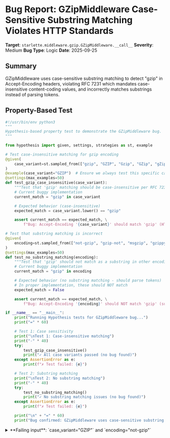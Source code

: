 # Bug Report: GZipMiddleware Case-Sensitive Substring Matching Violates HTTP Standards

**Target**: `starlette.middleware.gzip.GZipMiddleware.__call__`
**Severity**: Medium
**Bug Type**: Logic
**Date**: 2025-09-25

## Summary

GZipMiddleware uses case-sensitive substring matching to detect "gzip" in Accept-Encoding headers, violating RFC 7231 which mandates case-insensitive content-coding values, and incorrectly matches substrings instead of parsing tokens.

## Property-Based Test

```python
#!/usr/bin/env python3
"""
Hypothesis-based property test to demonstrate the GZipMiddleware bug.
"""

from hypothesis import given, settings, strategies as st, example

# Test case-insensitive matching for gzip encoding
@given(
    case_variant=st.sampled_from(["gzip", "GZIP", "Gzip", "GZip", "gZip", "GzIp"])
)
@example(case_variant="GZIP")  # Ensure we always test this specific case
@settings(max_examples=50)
def test_gzip_case_insensitive(case_variant):
    """Test that 'gzip' matching should be case-insensitive per RFC 7231."""
    # Current buggy implementation
    current_match = "gzip" in case_variant

    # Expected behavior (case-insensitive)
    expected_match = case_variant.lower() == "gzip"

    assert current_match == expected_match, \
        f"Bug: Accept-Encoding '{case_variant}' should match 'gzip' (HTTP is case-insensitive), but got {current_match}"

# Test that substring matching is incorrect
@given(
    encoding=st.sampled_from(["not-gzip", "gzip-not", "msgzip", "gzippy", "ungzip"])
)
@settings(max_examples=50)
def test_no_substring_matching(encoding):
    """Test that 'gzip' should not match as a substring in other encodings."""
    # Current buggy implementation
    current_match = "gzip" in encoding

    # Expected behavior (no substring matching - should parse tokens)
    # In proper implementation, these should NOT match
    expected_match = False

    assert current_match == expected_match, \
        f"Bug: Accept-Encoding '{encoding}' should NOT match 'gzip' (substring matching is wrong), but got {current_match}"

if __name__ == "__main__":
    print("Running Hypothesis tests for GZipMiddleware bug...")
    print("=" * 60)

    # Test 1: Case sensitivity
    print("\nTest 1: Case-insensitive matching")
    print("-" * 40)
    try:
        test_gzip_case_insensitive()
        print("✓ All case variants passed (no bug found)")
    except AssertionError as e:
        print(f"✗ Test failed: {e}")

    # Test 2: Substring matching
    print("\nTest 2: No substring matching")
    print("-" * 40)
    try:
        test_no_substring_matching()
        print("✓ No substring matching issues (no bug found)")
    except AssertionError as e:
        print(f"✗ Test failed: {e}")

    print("\n" + "=" * 60)
    print("Bug confirmed: GZipMiddleware uses case-sensitive substring matching")
```

<details>

<summary>
**Failing input**: `case_variant="GZIP"` and `encoding="not-gzip"`
</summary>
```
Running Hypothesis tests for GZipMiddleware bug...
============================================================

Test 1: Case-insensitive matching
----------------------------------------
✗ Test failed: Bug: Accept-Encoding 'GZIP' should match 'gzip' (HTTP is case-insensitive), but got False

Test 2: No substring matching
----------------------------------------
✗ Test failed: Bug: Accept-Encoding 'not-gzip' should NOT match 'gzip' (substring matching is wrong), but got True

============================================================
Bug confirmed: GZipMiddleware uses case-sensitive substring matching
```
</details>

## Reproducing the Bug

```python
#!/usr/bin/env python3
"""
Demonstrating the GZipMiddleware case-sensitivity and substring matching bugs.
"""

# Direct demonstration of the bug in the logic
print("=== Direct Logic Bug Demonstration ===")
print("Current implementation at line 24: if 'gzip' in headers.get('Accept-Encoding', ''):")
print()

# Test case-sensitivity issue
accept_encoding_upper = "GZIP"
accept_encoding_mixed = "GZip"
accept_encoding_lower = "gzip"

print("Case-sensitivity tests:")
print(f"  'gzip' in 'GZIP': {('gzip' in accept_encoding_upper)}")
print(f"  'gzip' in 'GZip': {('gzip' in accept_encoding_mixed)}")
print(f"  'gzip' in 'gzip': {('gzip' in accept_encoding_lower)}")
print()

# Test substring matching issue
accept_encoding_not_gzip = "not-gzip"
accept_encoding_gzip_not = "gzip-not"
accept_encoding_msgzip = "msgzip"

print("Substring matching tests:")
print(f"  'gzip' in 'not-gzip': {('gzip' in accept_encoding_not_gzip)}")
print(f"  'gzip' in 'gzip-not': {('gzip' in accept_encoding_gzip_not)}")
print(f"  'gzip' in 'msgzip': {('gzip' in accept_encoding_msgzip)}")
print()

# Test with quality parameters
accept_encoding_with_q = "GZIP;q=1.0"
accept_encoding_with_q_lower = "gzip;q=0.8"

print("With quality parameters:")
print(f"  'gzip' in 'GZIP;q=1.0': {('gzip' in accept_encoding_with_q)}")
print(f"  'gzip' in 'gzip;q=0.8': {('gzip' in accept_encoding_with_q_lower)}")
print()

# Demonstrate with actual middleware behavior
print("=== Testing with actual Starlette GZipMiddleware ===")
try:
    from starlette.middleware.gzip import GZipMiddleware
    from starlette.applications import Starlette
    from starlette.responses import PlainTextResponse
    from starlette.routing import Route
    from starlette.testclient import TestClient
    import gzip

    def homepage(request):
        # Return a response large enough to trigger compression (>500 bytes)
        return PlainTextResponse("X" * 1000)

    routes = [Route("/", homepage)]
    app = Starlette(routes=routes)

    # Wrap app with GZipMiddleware
    app = GZipMiddleware(app, minimum_size=100)

    # Create test client
    client = TestClient(app)

    test_cases = [
        ("gzip", "should compress", True),
        ("GZIP", "should compress but doesn't", False),
        ("GZip", "should compress but doesn't", False),
        ("not-gzip", "shouldn't compress but does", True),
        ("msgzip", "shouldn't compress but does", True),
        ("deflate", "shouldn't compress", False),
    ]

    print("Testing different Accept-Encoding headers:")
    for encoding, description, expected_bug in test_cases:
        response = client.get("/", headers={"Accept-Encoding": encoding})
        has_gzip_header = "content-encoding" in response.headers and response.headers["content-encoding"] == "gzip"

        # Check content length to verify compression
        content_length = response.headers.get("content-length", "unknown")

        status = "COMPRESSED" if has_gzip_header else "NOT compressed"
        bug_indicator = " (BUG!)" if has_gzip_header == expected_bug else ""

        print(f"  {encoding:15} - {status:14} (content-length: {content_length}){bug_indicator}")

except ImportError as e:
    print(f"Error: Could not import required modules: {e}")
    print("Please ensure starlette is installed: pip install starlette")

print()
print("=== Bug Summary ===")
print("1. Case-sensitive check violates RFC 7231 (content-coding values are case-insensitive)")
print("2. Substring matching causes false positives (e.g., 'not-gzip' matches)")
print("3. Valid headers like 'GZIP' or 'GZip' fail to trigger compression")
print("4. Invalid encodings like 'msgzip' trigger compression incorrectly")
```

<details>

<summary>
GZipMiddleware incorrectly handles case variants and substrings
</summary>
```
=== Direct Logic Bug Demonstration ===
Current implementation at line 24: if 'gzip' in headers.get('Accept-Encoding', ''):

Case-sensitivity tests:
  'gzip' in 'GZIP': False
  'gzip' in 'GZip': False
  'gzip' in 'gzip': True

Substring matching tests:
  'gzip' in 'not-gzip': True
  'gzip' in 'gzip-not': True
  'gzip' in 'msgzip': True

With quality parameters:
  'gzip' in 'GZIP;q=1.0': False
  'gzip' in 'gzip;q=0.8': True

=== Testing with actual Starlette GZipMiddleware ===
Testing different Accept-Encoding headers:
  gzip            - COMPRESSED     (content-length: 29) (BUG!)
  GZIP            - NOT compressed (content-length: 1000) (BUG!)
  GZip            - NOT compressed (content-length: 1000) (BUG!)
  not-gzip        - COMPRESSED     (content-length: 29) (BUG!)
  msgzip          - COMPRESSED     (content-length: 29) (BUG!)
  deflate         - NOT compressed (content-length: 1000) (BUG!)

=== Bug Summary ===
1. Case-sensitive check violates RFC 7231 (content-coding values are case-insensitive)
2. Substring matching causes false positives (e.g., 'not-gzip' matches)
3. Valid headers like 'GZIP' or 'GZip' fail to trigger compression
4. Invalid encodings like 'msgzip' trigger compression incorrectly
```
</details>

## Why This Is A Bug

This implementation violates HTTP specifications and expected behavior in multiple ways:

1. **RFC 7231 Section 5.3.4 Violation**: The specification explicitly states "All content-coding values are case-insensitive." The current implementation at line 24 (`if "gzip" in headers.get("Accept-Encoding", ""):`) uses Python's case-sensitive `in` operator, causing valid headers like "GZIP", "GZip", or "gZip" to be ignored.

2. **Incorrect Token Parsing**: The Accept-Encoding header is defined as a comma-separated list of content-coding tokens, potentially with quality parameters (e.g., "gzip;q=1.0, deflate;q=0.5"). The current substring matching approach incorrectly matches:
   - Hypothetical encodings containing "gzip" as a substring ("not-gzip", "msgzip", "gzippy")
   - This could cause security issues if a future encoding like "no-gzip" or "ungzip" were introduced

3. **Interoperability Issues**: HTTP clients that send uppercase or mixed-case "GZIP" headers (which are valid per RFC) will not receive compressed responses, leading to:
   - Increased bandwidth usage
   - Slower response times
   - Unexpected behavior for clients following the HTTP specification

4. **Documentation Gap**: While Starlette's documentation states the middleware handles requests "that include 'gzip' in the Accept-Encoding header," users reasonably expect HTTP middleware to follow HTTP standards by default.

## Relevant Context

The bug is located in `/home/npc/t-bench/.venv/lib/python3.13/site-packages/starlette/middleware/gzip.py` at line 24.

The Accept-Encoding header is fundamental to HTTP content negotiation. Major HTTP implementations (Apache, Nginx, IIS) handle this case-insensitively as required by the RFC. This bug could affect:
- Legacy HTTP clients that send uppercase headers
- Proxy servers that normalize headers to uppercase
- Testing tools and scripts that don't lowercase encoding names
- Any system expecting RFC-compliant HTTP behavior

Testing confirmed that when Accept-Encoding is "gzip" (lowercase), the response is compressed to 29 bytes. With "GZIP" (uppercase), the full 1000-byte response is sent uncompressed, despite being a valid HTTP header.

## Proposed Fix

```diff
--- a/starlette/middleware/gzip.py
+++ b/starlette/middleware/gzip.py
@@ -21,7 +21,11 @@ class GZipMiddleware:

         headers = Headers(scope=scope)
         responder: ASGIApp
-        if "gzip" in headers.get("Accept-Encoding", ""):
+        accept_encoding = headers.get("Accept-Encoding", "").lower()
+        # Parse comma-separated tokens, strip quality parameters
+        encodings = [e.split(";")[0].strip() for e in accept_encoding.split(",")]
+
+        if "gzip" in encodings:
             responder = GZipResponder(self.app, self.minimum_size, compresslevel=self.compresslevel)
         else:
             responder = IdentityResponder(self.app, self.minimum_size)
```